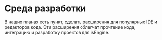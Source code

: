 # Среда разработки

В наших планах есть пункт, сделать расширения для популярных IDE и редакторов кода. Эти расширения облегчат прочтение кода, интеграцию и разработку проектов для isEngine.